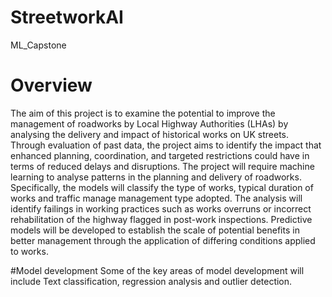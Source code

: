 # StreetworkAI
ML_Capstone
# Overview
The aim of this project is to examine the potential to improve the management of roadworks by Local Highway Authorities (LHAs) by analysing the delivery and impact of historical works on UK streets. Through evaluation of past data, the project aims to identify the impact that enhanced planning, coordination, and targeted restrictions could have in terms of reduced delays and disruptions.
The project will require machine learning to analyse patterns in the planning and delivery of roadworks.  Specifically, the models will classify the type of works, typical duration of works and traffic manage management type adopted.  The analysis will identify failings in working practices such as works overruns or incorrect rehabilitation of the highway flagged in post-work inspections. 
Predictive models will be developed to establish the scale of potential benefits in better management through the application of differing conditions applied to works.  

#Model development
Some of the key areas of  model development will include Text classification, regression analysis and outlier detection. 


